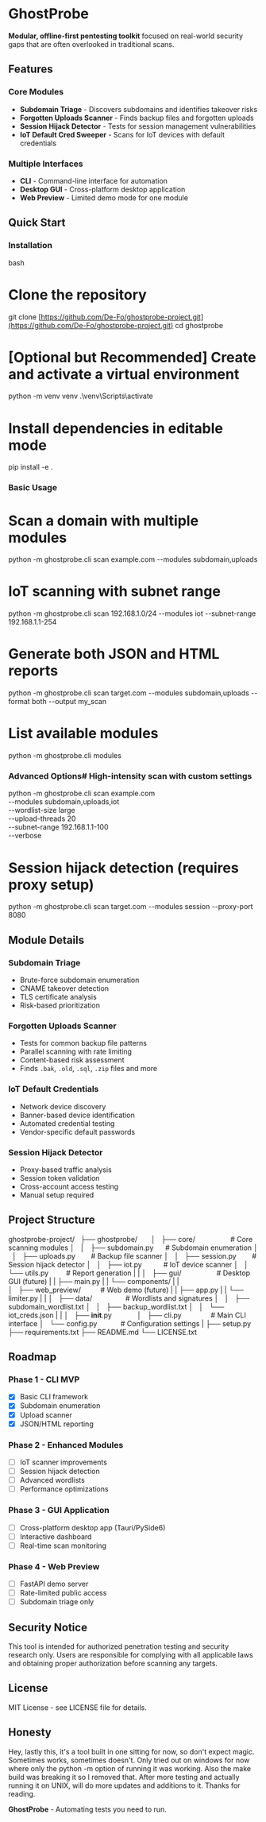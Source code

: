 
# GhostProbe

**Modular, offline-first pentesting toolkit** focused on real-world security gaps that are often overlooked in traditional scans.

## Features

### Core Modules
- **Subdomain Triage** - Discovers subdomains and identifies takeover risks
- **Forgotten Uploads Scanner** - Finds backup files and forgotten uploads
- **Session Hijack Detector** - Tests for session management vulnerabilities
- **IoT Default Cred Sweeper** - Scans for IoT devices with default credentials

### Multiple Interfaces
- **CLI** - Command-line interface for automation
- **Desktop GUI** - Cross-platform desktop application
- **Web Preview** - Limited demo mode for one module

## Quick Start

### Installation

bash
# Clone the repository
git clone [https://github.com/De-Fo/ghostprobe-project.git](https://github.com/De-Fo/ghostprobe-project.git)
cd ghostprobe

# [Optional but Recommended] Create and activate a virtual environment
python -m venv venv
.\venv\Scripts\activate

# Install dependencies in editable mode
pip install -e .


### Basic Usage

# Scan a domain with multiple modules
python -m ghostprobe.cli scan example.com --modules subdomain,uploads

# IoT scanning with subnet range
python -m ghostprobe.cli scan 192.168.1.0/24 --modules iot --subnet-range 192.168.1.1-254

# Generate both JSON and HTML reports
python -m ghostprobe.cli scan target.com --modules subdomain,uploads --format both --output my_scan

# List available modules
python -m ghostprobe.cli modules


### Advanced Options# High-intensity scan with custom settings
python -m ghostprobe.cli scan example.com \
  --modules subdomain,uploads,iot \
  --wordlist-size large \
  --upload-threads 20 \
  --subnet-range 192.168.1.1-100 \
  --verbose

# Session hijack detection (requires proxy setup)
python -m ghostprobe.cli scan target.com --modules session --proxy-port 8080


## Module Details

### Subdomain Triage
- Brute-force subdomain enumeration
- CNAME takeover detection
- TLS certificate analysis
- Risk-based prioritization

### Forgotten Uploads Scanner
- Tests for common backup file patterns
- Parallel scanning with rate limiting
- Content-based risk assessment
- Finds `.bak`, `.old`, `.sql`, `.zip` files and more

### IoT Default Credentials
- Network device discovery
- Banner-based device identification
- Automated credential testing
- Vendor-specific default passwords

### Session Hijack Detector
- Proxy-based traffic analysis
- Session token validation
- Cross-account access testing
- Manual setup required


## Project Structure

ghostprobe-project/  
├── ghostprobe/       
│   ├── core/                  # Core scanning modules
│   │   ├── subdomain.py      # Subdomain enumeration
│   │   ├── uploads.py        # Backup file scanner
│   │   ├── session.py        # Session hijack detector
│   │   ├── iot.py           # IoT device scanner
│   │   └── utils.py         # Report generation
|   |
│   ├── gui/                  # Desktop GUI (future)
|   |   ├── main.py
|   |   └── components/
|   |   
│   ├── web_preview/          # Web demo (future)
|   |   ├── app.py
|   |   └── limiter.py
|   |
│   ├── data/                 # Wordlists and signatures
│   │   ├── subdomain_wordlist.txt
│   │   ├── backup_wordlist.txt
│   │   └── iot_creds.json
|   |
│   ├── __init__.py            
│   ├── cli.py               # Main CLI interface
│   └── config.py            # Configuration settings
|
├── setup.py
├── requirements.txt
├── README.md
└── LICENSE.txt

## Roadmap

### Phase 1 - CLI MVP
- [x] Basic CLI framework
- [x] Subdomain enumeration
- [x] Upload scanner
- [x] JSON/HTML reporting

### Phase 2 - Enhanced Modules
- [ ] IoT scanner improvements
- [ ] Session hijack detection
- [ ] Advanced wordlists
- [ ] Performance optimizations

### Phase 3 - GUI Application
- [ ] Cross-platform desktop app (Tauri/PySide6)
- [ ] Interactive dashboard
- [ ] Real-time scan monitoring

### Phase 4 - Web Preview
- [ ] FastAPI demo server
- [ ] Rate-limited public access
- [ ] Subdomain triage only

## Security Notice

This tool is intended for authorized penetration testing and security research only. Users are responsible for complying with all applicable laws and obtaining proper authorization before scanning any targets.

## License

MIT License - see LICENSE file for details.

## Honesty
Hey, lastly this, it's a tool built in one sitting for now, so don't expect magic.
Sometimes works, sometimes doesn't.
Only tried out on windows for now where only the python -m  option of running it was working.
Also the make build was breaking it so I removed that.
After more testing and actually running it on UNIX, will do more updates and additions to it.
Thanks for reading.

**GhostProbe** - Automating tests you need to run.
